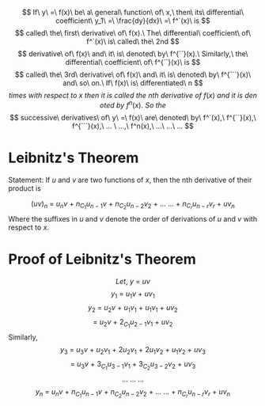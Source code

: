 
$$
If\ y\ =\ f(x)\ be\ a\ general\ function\ of\ x,\ then\ its\ differential\ coefficient\ y_1\ =\ \frac{dy}{dx}\ =\ f^`(x)\ is
$$
$$
called\ the\ first\ derivative\ of\ f(x).\ The\ differential\ coefficient\ of\ f^`(x)\ is\ called\ the\ 2nd
$$
$$
derivative\ of\ f(x)\ and\ it\ is\ denoted\ by\ f^{``}(x).\ Similarly,\ the\ differential\ coefficient\ of\ f^{``}(x)\ is
$$
$$
called\ the\ 3rd\ derivative\ of\ f(x)\ and\ it\ is\ denoted\ by\ f^{```}(x)\ and\ so\ on.\ If\ f(x)\ is\ differentiated\ n
$$
$$
times\ with\ respect\ to\ x\ then\ it\ is\ called\ the\ nth\ derivative\ of\ f(x)\ and\ it\ is\ denoted\ by\ f^n(x).\ So\ the
$$
$$
successive\ derivatives\ of\ y\ =\ f(x)\ are\ denoted\ by\ f^`(x),\ f^{``}(x),\ f^{```}(x),\ ... \ ...,\ f^n(x),\ ...\ ...\ ...
$$



# Leibnitz's Theorem

Statement: If *u* and *v* are two functions of *x*, then the nth derivative of their product is

$$
(uv)_n\ =\ u_nv\ +\ n_{C_1}u_{n - 1}v\ +\ n_{C_2}u_{n - 2}v_2\ +\ ...\ ...\ +\ n_{C_r}u_{n - r}v_r \ +\ uv_n
$$
Where the suffixes in *u* and *v* denote the order of derivations of *u* and *v* with respect to *x*.


# Proof of Leibnitz's Theorem


$$
Let,\ y\ =\ uv
$$
$$
y_1\ =\ u_1v\ +\ uv_1
$$
$$
y_2\ =\ u_2v\ +\ u_1v_1\ +\ u_1v_1\ +\ uv_2
$$
$$
=\ u_2v\ +\ 2_{C_1}u_{2-1}v_1\ +\ uv_2
$$
Similarly,
$$
y_3\ =\ u_3v\ +\ u_2v_1\ +\ 2u_2v_1\ +\ 2u_1v_2\ +\ u_1v_2\ +\ uv_3
$$
$$
=\ u_3v\ +\ 3_{C_1}u_{3-1}v_1\ +\ 3_{C_2}u_{3-2}v_2\ +\ uv_3
$$
$$
...\ ...\ ...
$$
$$
y_n\ =\ u_nv\ +\ n_{C_1}u_{n - 1}v\ +\ n_{C_2}u_{n - 2}v_2\ +\ ...\ ...\ +\ n_{C_r}u_{n - r}v_r \ +\ uv_n
$$
